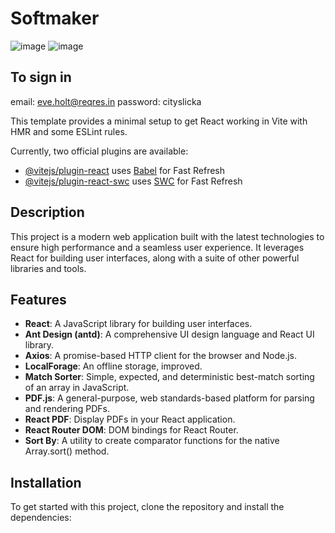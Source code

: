 # Softmaker
![image](https://github.com/victorFlorentino12/Softmakers/assets/140027327/d1c14c19-affc-47aa-9675-6259d8605f69)
![image](https://github.com/victorFlorentino12/Softmakers/assets/140027327/bb3a7286-6b16-4b38-9213-b5ca01f16b55)
## To sign in
 email: eve.holt@reqres.in
 password: cityslicka


This template provides a minimal setup to get React working in Vite with HMR and some ESLint rules.

Currently, two official plugins are available:

- [@vitejs/plugin-react](https://github.com/vitejs/vite-plugin-react/blob/main/packages/plugin-react/README.md) uses [Babel](https://babeljs.io/) for Fast Refresh
- [@vitejs/plugin-react-swc](https://github.com/vitejs/vite-plugin-react-swc) uses [SWC](https://swc.rs/) for Fast Refresh



## Description

This project is a modern web application built with the latest technologies to ensure high performance and a seamless user experience. It leverages React for building user interfaces, along with a suite of other powerful libraries and tools.

## Features

- **React**: A JavaScript library for building user interfaces.
- **Ant Design (antd)**: A comprehensive UI design language and React UI library.
- **Axios**: A promise-based HTTP client for the browser and Node.js.
- **LocalForage**: An offline storage, improved.
- **Match Sorter**: Simple, expected, and deterministic best-match sorting of an array in JavaScript.
- **PDF.js**: A general-purpose, web standards-based platform for parsing and rendering PDFs.
- **React PDF**: Display PDFs in your React application.
- **React Router DOM**: DOM bindings for React Router.
- **Sort By**: A utility to create comparator functions for the native Array.sort() method.

## Installation

To get started with this project, clone the repository and install the dependencies:


